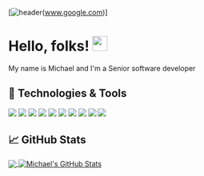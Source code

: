 [![header](https://github.com/mperez30/assets/blob/master/banner.png)(www.google.com)]


# Hello, folks! <img src="https://raw.githubusercontent.com/MartinHeinz/MartinHeinz/master/wave.gif" width="30px" height="30px" />

My name is Michael  and I'm a Senior software developer

## 🔧 Technologies & Tools
![](https://img.shields.io/badge/Code-Java-informational?style=for-the-badge&logo=java&logoColor=white&color=0047FF)
![](https://img.shields.io/badge/Code-Kotlin-informational?style=for-the-badge&logo=kotlin&logoColor=white&color=0047FF)
![](https://img.shields.io/badge/Framework-SpringBoot-informational?style=for-the-badge&logo=spring&logoColor=white&color=0047FF)
![](https://img.shields.io/badge/Framework-React-informational?style=for-the-badge&logo=react&logoColor=white&color=0047FF)
![](https://img.shields.io/badge/Framework-Angular-informational?style=for-the-badge&logo=angular&logoColor=white&color=0047FF)
![](https://img.shields.io/badge/Tools-PostgreSQL-informational?style=for-the-badge&logo=postgresql&logoColor=white&color=0047FF)
![](https://img.shields.io/badge/Tools-Docker-informational?style=for-the-badge&logo=docker&logoColor=white&color=0047FF)
![](https://img.shields.io/badge/Tools-Kubernetes-informational?style=for-the-badge&logo=kubernetes&logoColor=white&color=0047FF)
![](https://img.shields.io/badge/Tools-Mysql-informational?style=for-the-badge&logo=mysql&logoColor=white&color=0047FF)
![](https://img.shields.io/badge/Tools-Oracle-informational?style=for-the-badge&logo=oracle&logoColor=white&color=0047FF)


## &#x1f4c8; GitHub Stats

<a href="https://github.com/mperez30/mperez30">
  <img align="center" src="https://github-readme-stats.vercel.app/api/top-langs/?username=mperez30&hide=html,tex&title_color=ffffff&text_color=c9cacc&icon_color=0047FF&bg_color=1d1f21&langs_count=5" />
</a>
<a href="https://github.com/mperez30/mperez30">
  <img align="center" src="https://github-readme-stats.vercel.app/api?username=mperez30&show_icons=true&line_height=27&count_private=true&title_color=ffffff&text_color=c9cacc&icon_color=0047FF&bg_color=1d1f21" alt="Michael's GitHub Stats" />
</a>




<!-- Resources -->
<!-- Icons: https://simpleicons.org/ -->
<!-- GitHub Stats: https://github.com/anuraghazra/github-readme-stats -->
<!-- Emojis: https://emojipedia.org/emoji/ -->
<!-- HTML Emojis: https://www.fileformat.info/index.htm -->
<!-- Shields: https://shields.io/ -->
<!-- Awesome GitHub Profile README: https://github.com/abhisheknaiidu/awesome-github-profile-readme -->
